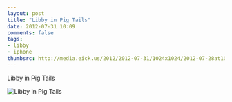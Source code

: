 ```yaml
---
layout: post
title: "Libby in Pig Tails"
date: 2012-07-31 10:09
comments: false
tags: 
- libby
- iphone
thumbsrc: http://media.eick.us/2012/2012-07-31/1024x1024/2012-07-28at10.34.28.jpg
---
```

Libby in Pig Tails

![Libby in Pig Tails](http://media.eick.us/media/photographs/2012/2012-07-31/2012-07-28at10.34.28.jpg)

